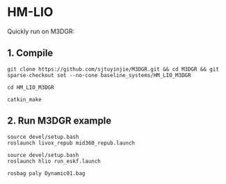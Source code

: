 # HM-LIO
Quickly run on M3DGR:

## 1. Compile
```
git clone https://github.com/sjtuyinjie/M3DGR.git && cd M3DGR && git sparse-checkout set --no-cone baseline_systems/HM_LIO_M3DGR

cd HM_LIO_M3DGR

catkin_make
```
## 2. Run M3DGR example
```
source devel/setup.bash
roslaunch livox_repub mid360_repub.launch

source devel/setup.bash
roslaunch hlio run_eskf.launch

rosbag paly Dynamic01.bag
```

